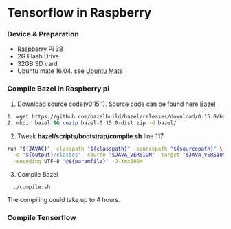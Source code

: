 # Tensorflow in Raspberry
### Device & Preparation

  - Raspberry Pi 3B
  - 2G Flash Drive
  - 32GB SD card
  - Ubuntu mate 16.04. see [Ubuntu Mate](https://ubuntu-mate.org/raspberry-pi/)

### Compile Bazel in Raspberry pi
  1. Download source code(v0.15.1). Source code can be found here [Bazel](https://github.com/bazelbuild/bazel/releases)
  ```sh
  1. wget https://github.com/bazelbuild/bazel/releases/download/0.15.0/bazel-0.15.0-dist.zip
  2. mkdir bazel && unzip bazel-0.15.0-dist.zip -d bazel/
  ```
  
  2. Tweak **bazel/scripts/bootstrap/compile.sh** line 117
  
  ```sh
  run "${JAVAC}" -classpath "${classpath}" -sourcepath "${sourcepath}" \
    -d "${output}/classes" -source "$JAVA_VERSION" -target "$JAVA_VERSION" \
    -encoding UTF-8 "@${paramfile}" -J-Xmx500M
  ```


  3. Compile Bazel 
  ```
    ./compile.sh
  ```
The compiling could take up to 4 hours.

### Compile Tensorflow